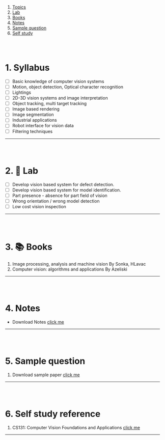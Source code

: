 1. [Topics](#1)
2. [Lab](#2)
3. [Books](#3)
4. [Notes](#4)
5. [Sample question](#5)
6. [Self study](#6)

<br>
<br>

# 1. Syllabus<a id='1'></a>

- [ ] Basic knowledge of computer vision systems
- [ ] Motion, object detection, Optical character recognition
- [ ] Lightings
- [ ] 2D-3D vision systems and image interpretation
- [ ] Object tracking, multi target tracking
- [ ] Image based rendering
- [ ] Image segmentation
- [ ] Industrial applications
- [ ] Robot interface for vision data
- [ ] Filtering techniques

---

<br>
<br>

# 2. 🧪 Lab<a id='2'></a>

- [ ] Develop vision based system for defect detection.
- [ ] Develop vision based system for model identification.
- [ ] Part presence - absence for part field of vision
- [ ] Wrong orientation / wrong model detection 
- [ ] Low cost vision inspection

---

<br>
<br>

# 3. 📚 Books<a id='3'></a>

1. Image processing, analysis and machine vision By Sonka, HLavac
2. Computer vision: algorithms and applications By Azeliski

---

<br>
<br>

# 4. Notes<a id='4'></a>

- Download Notes [click me]()

---

<br>
<br>

# 5. Sample question<a id='5'></a>

1. Download sample paper [click me]()

---

<br>
<br>

# 6. Self study reference<a id='6'></a>

1. CS131: Computer Vision Foundations and Applications [click me](https://www.youtube.com/watch?v=vT1JzLTH4G4&list=PLZd-RT8IB2ELyRUy66HXF9OPN1_ZSizZM)

---
